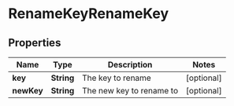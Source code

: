 

# RenameKeyRenameKey


## Properties

| Name | Type | Description | Notes |
|------------ | ------------- | ------------- | -------------|
|**key** | **String** | The key to rename |  [optional] |
|**newKey** | **String** | The new key to rename to |  [optional] |



